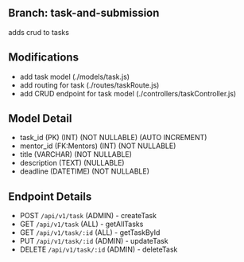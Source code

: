 ## Branch: task-and-submission
adds crud to tasks

## Modifications
- add task model (./models/task.js)
- add routing for task (./routes/taskRoute.js)
- add CRUD endpoint for task model (./controllers/taskController.js)

## Model Detail
- task_id (PK) (INT) (NOT NULLABLE) (AUTO INCREMENT)
- mentor_id (FK:Mentors) (INT) (NOT NULLABLE)
- title (VARCHAR) (NOT NULLABLE)
- description (TEXT) (NULLABLE)
- deadline (DATETIME) (NOT NULLABLE)

## Endpoint Details
- POST `/api/v1/task` (ADMIN) - createTask
- GET `/api/v1/task` (ALL) - getAllTasks
- GET `/api/v1/task/:id` (ALL) - getTaskById
- PUT `/api/v1/task/:id` (ADMIN) - updateTask
- DELETE `/api/v1/task/:id` (ADMIN) - deleteTask

